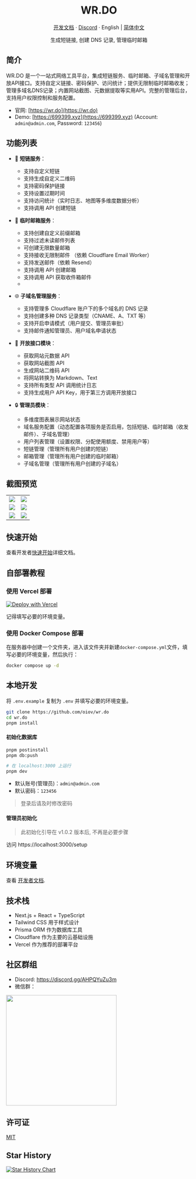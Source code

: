<div align="center">
  <h1>WR.DO</h1>
  <p><a href="https://wr.do/docs/developer">开发文档</a> · <a href="https://discord.gg/AHPQYuZu3m">Discord</a> · English | <a href="/README-zh.md">简体中文</a></p>
  <p>生成短链接, 创建 DNS 记录, 管理临时邮箱</p>
  <!-- <img src="https://wr.do/_static/images/light-preview.png"/> -->
</div>

## 简介

WR.DO 是一个一站式网络工具平台，集成短链服务、临时邮箱、子域名管理和开放API接口。支持自定义链接、密码保护、访问统计；提供无限制临时邮箱收发；管理多域名DNS记录；内置网站截图、元数据提取等实用API。完整的管理后台，支持用户权限控制和服务配置。

- 官网: [https://wr.do](https://wr.do)
- Demo: [https://699399.xyz](https://699399.xyz) (Account: `admin@admin.com`, Password: `123456`)

## 功能列表

- 🔗 **短链服务**：
  - 支持自定义短链
  - 支持生成自定义二维码
  - 支持密码保护链接
  - 支持设置过期时间
  - 支持访问统计（实时日志、地图等多维度数据分析）
  - 支持调用 API 创建短链

- 📮 **临时邮箱服务**：
  - 支持创建自定义前缀邮箱
  - 支持过滤未读邮件列表
  - 可创建无限数量邮箱
  - 支持接收无限制邮件 （依赖 Cloudflare Email Worker）
  - 支持发送邮件（依赖 Resend）
  - 支持调用 API 创建邮箱
  - 支持调用 API 获取收件箱邮件
  - 
- 🌐 **子域名管理服务**：
  - 支持管理多 Cloudflare 账户下的多个域名的 DNS 记录
  - 支持创建多种 DNS 记录类型（CNAME、A、TXT 等）
  - 支持开启申请模式（用户提交、管理员审批）
  - 支持邮件通知管理员、用户域名申请状态

- 📡 **开放接口模块**：
  - 获取网站元数据 API
  - 获取网站截图 API
  - 生成网站二维码 API
  - 将网站转换为 Markdown、Text
  - 支持所有类型 API 调用统计日志
  - 支持生成用户 API Key，用于第三方调用开放接口
  
- 🔒 **管理员模块**：
  - 多维度图表展示网站状态
  - 域名服务配置（动态配置各项服务是否启用，包括短链、临时邮箱（收发邮件）、子域名管理）
  - 用户列表管理（设置权限、分配使用额度、禁用用户等）
  - 短链管理（管理所有用户创建的短链）
  - 邮箱管理（管理所有用户创建的临时邮箱）
  - 子域名管理（管理所有用户创建的子域名）

## 截图预览

<table>
  <tr>
    <td><img src="https://wr.do/_static/images/light-preview.png" /></td>
    <td><img src="https://wr.do/_static/images/example_02.png" /></td>
  </tr>
  <tr>
    <td><img src="https://wr.do/_static/images/example_01.png" /></td>
    <td><img src="https://wr.do/_static/images/realtime-globe.png" /></td>
  </tr>
  <tr>
    <td><img src="https://wr.do/_static/images/example_03.png" /></td>
    <td><img src="https://wr.do/_static/images/domains.png" /></td>
  </tr>
</table>

## 快速开始

查看开发者[快速开始](https://wr.do/docs/developer/quick-start)详细文档。

## 自部署教程

### 使用 Vercel 部署

[![Deploy with Vercel](https://vercel.com/button)](https://vercel.com/new/clone?repository-url=https://github.com/oiov/wr.do.git&project-name=wrdo)

记得填写必要的环境变量。

### 使用 Docker Compose 部署

在服务器中创建一个文件夹，进入该文件夹并新建`docker-compose.yml`文件，填写必要的环境变量，然后执行：

```bash
docker compose up -d
```

## 本地开发

将 `.env.example` 复制为 `.env` 并填写必要的环境变量。

```bash
git clone https://github.com/oiov/wr.do
cd wr.do
pnpm install
```

#### 初始化数据库

```bash
pnpm postinstall
pnpm db:push
```

```bash
# 在 localhost:3000 上运行
pnpm dev
```

- 默认账号(管理员)：`admin@admin.com`
- 默认密码：`123456`

> 登录后请及时修改密码

#### 管理员初始化

> 此初始化引导在 v1.0.2 版本后, 不再是必要步骤

访问 https://localhost:3000/setup

## 环境变量

查看 [开发者文档](https://wr.do/docs/developer).

## 技术栈

- Next.js + React + TypeScript
- Tailwind CSS 用于样式设计
- Prisma ORM 作为数据库工具
- Cloudflare 作为主要的云基础设施
- Vercel 作为推荐的部署平台

## 社区群组

- Discord: https://discord.gg/AHPQYuZu3m
- 微信群：

<img width="300" src="https://wr.do/s/group" />

## 许可证

[MIT](/LICENSE.md)

## Star History

<a href="https://star-history.com/#oiov/wr.do&Date">
 <picture>
   <source media="(prefers-color-scheme: dark)" srcset="https://api.star-history.com/svg?repos=oiov/wr.do&type=Date&theme=dark" />
   <source media="(prefers-color-scheme: light)" srcset="https://api.star-history.com/svg?repos=oiov/wr.do&type=Date" />
   <img alt="Star History Chart" src="https://api.star-history.com/svg?repos=oiov/wr.do&type=Date" />
 </picture>
</a>